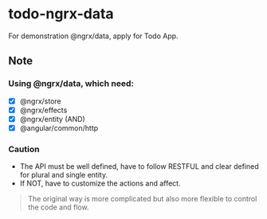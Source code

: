 # todo-ngrx-data
For demonstration @ngrx/data, apply for Todo App.

## Note

### Using @ngrx/data, which need:

- [x] @ngrx/store
- [x] @ngrx/effects
- [x] @ngrx/entity (AND)
- [x] @angular/common/http

### Caution

- The API must be well defined, have to follow RESTFUL and clear defined for plural and single entity.
- If NOT, have to customize the actions and affect.

> The original way is more complicated but also more flexible to control the code and flow.